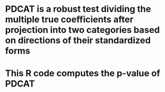 # PDCAT is a robust test dividing the multiple true coefficients after projection into two categories based on directions of their standardized forms
# This R code computes the p-value of PDCAT   

